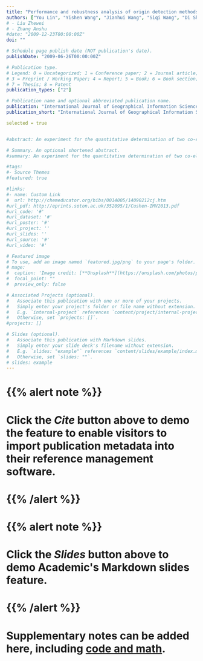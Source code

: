 ```yaml
---
title: "Performance and robustness analysis of origin detection methods with geo-tagged social media data"
authors: ["You Lin", "Yishen Wang", "Jianhui Wang", "Siqi Wang", "Di Shi"]
# - Liu Zhewei
# - Zhang Anshu
#date: "2009-12-23T00:00:00Z"
doi: ""

# Schedule page publish date (NOT publication's date).
publishDate: "2009-06-26T00:00:00Z"

# Publication type.
# Legend: 0 = Uncategorized; 1 = Conference paper; 2 = Journal article;
# 3 = Preprint / Working Paper; 4 = Report; 5 = Book; 6 = Book section;
# 7 = Thesis; 8 = Patent
publication_types: ["2"]

# Publication name and optional abbreviated publication name.
publication: "International Journal of Geographical Information Science, 2020"
publication_short: "International Journal of Geographical Information Science"

selected = true


#abstract: An experiment for the quantitative determination of two co-eluting isomers, which are 3-pentanone and valeraldehyde, by using extract ion chromatogram in gas chromatograph–mass spectrometry (GC–MS) is described. The application is carried out by the internal standard method and the importance of molecular ion fragmentation via McLafferty rearrangement is emphasized. The unknown concentrations are readily calculated from the calibration curves generated by the students and compared with the actual data. The powerful capability of extract ion chromatogram in chemical analysis is appropriately demonstrated by this experiment, which can be fit into one session of the undergraduate instrumental analysis laboratory or other related scientific classes.

# Summary. An optional shortened abstract.
#summary: An experiment for the quantitative determination of two co-eluting isomers, which are 3-pentanone and valeraldehyde, by using extract ion chromatogram in gas chromatograph–mass spectrometry (GC–MS).

#tags:
#- Source Themes
#featured: true

#links:
#- name: Custom Link
#  url: http://chemeducator.org/bibs/0014005/14090212cj.htm
#url_pdf: http://eprints.soton.ac.uk/352095/1/Cushen-IMV2013.pdf
#url_code: '#'
#url_dataset: '#'
#url_poster: '#'
#url_project: ''
#url_slides: ''
#url_source: '#'
#url_video: '#'

# Featured image
# To use, add an image named `featured.jpg/png` to your page's folder. 
# mage:
#  caption: 'Image credit: [**Unsplash**](https://unsplash.com/photos/pLCdAaMFLTE)'
#  focal_point: ""
#  preview_only: false

# Associated Projects (optional).
#   Associate this publication with one or more of your projects.
#   Simply enter your project's folder or file name without extension.
#   E.g. `internal-project` references `content/project/internal-project/index.md`.
#   Otherwise, set `projects: []`.
#projects: []

# Slides (optional).
#   Associate this publication with Markdown slides.
#   Simply enter your slide deck's filename without extension.
#   E.g. `slides: "example"` references `content/slides/example/index.md`.
#   Otherwise, set `slides: ""`.
# slides: example
---
```


# {{% alert note %}}
# Click the *Cite* button above to demo the feature to enable visitors to import publication metadata into their reference management software.
# {{% /alert %}}

# {{% alert note %}}
# Click the *Slides* button above to demo Academic's Markdown slides feature.
# {{% /alert %}}

# Supplementary notes can be added here, including [code and math](https://sourcethemes.com/academic/docs/writing-markdown-latex/).

